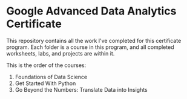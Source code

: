 # Google Advanced Data Analytics Certificate

This repository contains all the work I've completed for this certificate program. Each folder is a course in this program, and all completed worksheets, labs, and projects are within it.

This is the order of the courses:
1. Foundations of Data Science
2. Get Started With Python
3. Go Beyond the Numbers: Translate Data into Insights
